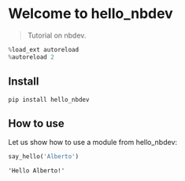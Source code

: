 # Welcome to hello_nbdev
> Tutorial on nbdev.


```python
%load_ext autoreload
%autoreload 2
```

## Install

`pip install hello_nbdev`

## How to use

Let us show how to use a module from hello_nbdev:

```python
say_hello('Alberto')
```




    'Hello Alberto!'


